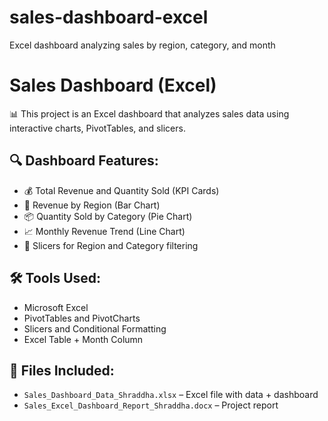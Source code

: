 # sales-dashboard-excel
Excel dashboard analyzing sales by region, category, and month

# Sales Dashboard (Excel)

📊 This project is an Excel dashboard that analyzes sales data using interactive charts, PivotTables, and slicers.

## 🔍 Dashboard Features:
- 💰 Total Revenue and Quantity Sold (KPI Cards)
- 📍 Revenue by Region (Bar Chart)
- 📦 Quantity Sold by Category (Pie Chart)
- 📈 Monthly Revenue Trend (Line Chart)
- 🔘 Slicers for Region and Category filtering

## 🛠️ Tools Used:
- Microsoft Excel
- PivotTables and PivotCharts
- Slicers and Conditional Formatting
- Excel Table + Month Column

## 📁 Files Included:
- `Sales_Dashboard_Data_Shraddha.xlsx` – Excel file with data + dashboard
- `Sales_Excel_Dashboard_Report_Shraddha.docx` – Project report


